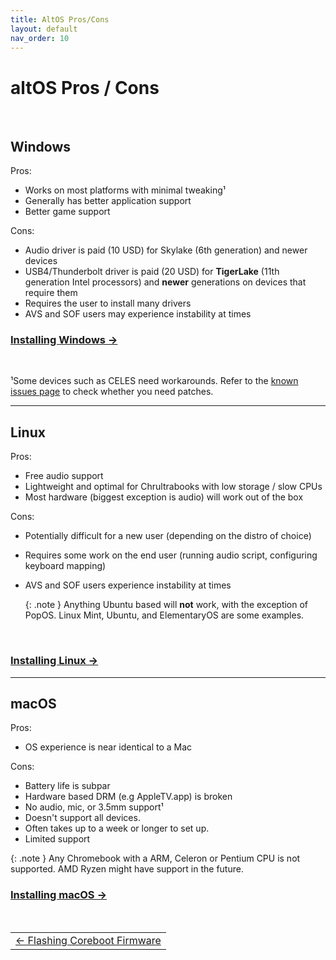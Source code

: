```yaml
---
title: AltOS Pros/Cons
layout: default
nav_order: 10
---
```


# altOS Pros / Cons

<br>

## Windows

Pros:
* Works on most platforms with minimal tweaking¹
* Generally has better application support
* Better game support

Cons: 
* Audio driver is paid (10 USD) for Skylake (6th generation) and newer devices
* USB4/Thunderbolt driver is paid (20 USD) for **TigerLake** (11th generation Intel processors) and **newer** generations on devices that require them
* Requires the user to install many drivers
* AVS and SOF users may experience instability at times

### [Installing Windows →](installing-windows.html) 

<br>

¹Some devices such as CELES need workarounds. Refer to the [known issues page](known-issues.html) to check whether you need patches.

---

## Linux

Pros:
* Free audio support 
* Lightweight and optimal for Chrultrabooks with low storage / slow CPUs
* Most hardware (biggest exception is audio) will work out of the box

Cons:
* Potentially difficult for a new user (depending on the distro of choice)
* Requires some work on the end user (running audio script, configuring keyboard mapping)
* AVS and SOF users experience instability at times

   {: .note }
   Anything Ubuntu based will **not** work, with the exception of PopOS. Linux Mint, Ubuntu, and ElementaryOS are some examples. 

<br>

### [Installing Linux →](installing-linux.html)

---

## macOS

Pros:
* OS experience is near identical to a Mac

Cons:
* Battery life is subpar
* Hardware based DRM (e.g AppleTV.app) is broken
* No audio, mic, or 3.5mm support¹
* Doesn't support all devices.
* Often takes up to a week or longer to set up.
* Limited support

{: .note }
Any Chromebook with a ARM, Celeron or Pentium CPU is not supported. AMD Ryzen might have support in the future.

### [Installing macOS →](installing-macos.html)

<br>

<table>
<tr>
<td class="navtable">
<a href="firmware.html">← Flashing Coreboot Firmware</a> 
</td>
</tr>
</table>

